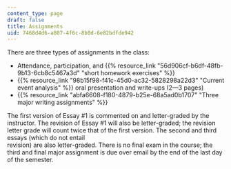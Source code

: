 ```yaml
---
content_type: page
draft: false
title: Assignments
uid: 7468d4d6-a807-4f6c-8b0d-6e82bdfde942
---
```

There are three types of assignments in the class: 

- Attendance, participation, and {{% resource_link "56d906cf-b6df-48fb-9b13-6cb8c5467a3d" "short homework exercises" %}}
- {{% resource_link "98b15f98-f41c-45d0-ac32-5828298a22d3" "Current event analysis" %}} oral presentation and write-ups (2—3 pages)
- {{% resource_link "abfa6608-f180-4879-b25e-68a5ad0b1707" "Three major writing assignments" %}}

The first version of Essay #1 is commented on and letter-graded by the instructor. The revision of Essay #1 will also be letter-graded; the revision letter grade will count twice that of the first version. The second and third essays (which do not entail    
revision) are also letter-graded. There is no final exam in the course; the third and final major assignment is due over email by the end of the last day of the semester.